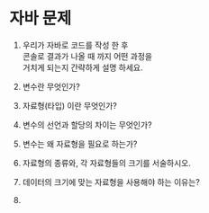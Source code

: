 # 자바 문제 
1. 우리가 자바로 코드를 작성 한 후     
   콘솔로 결과가 나올 때 까지 어떤 과정을   
   거치게 되는지 간략하게 설명 하세요.     
   
2. 변수란 무엇인가?     
3. 자료형(타입) 이란 무엇인가?     
4. 변수의 선언과 할당의 차이는 무엇인가?     
5. 변수는 왜 자료형을 필요로 하는가?    
6. 자료형의 종류와, 각 자료형들의 크기를 서술하시오.     
7. 데이터의 크기에 맞는 자료형을 사용해야 하는 이유는?     
8. 
